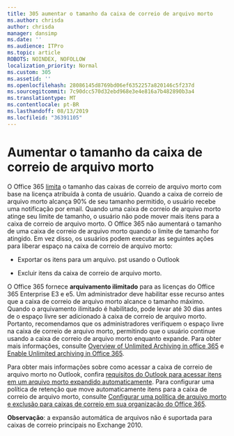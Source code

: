 ```yaml
---
title: 305 aumentar o tamanho da caixa de correio de arquivo morto
ms.author: chrisda
author: chrisda
manager: dansimp
ms.date: ''
ms.audience: ITPro
ms.topic: article
ROBOTS: NOINDEX, NOFOLLOW
localization_priority: Normal
ms.custom: 305
ms.assetid: ''
ms.openlocfilehash: 28086145d8769bd06ef6352257a820146c5f237d
ms.sourcegitcommit: 7c90dcc570d32ebd968e3e4e816a7b482890b3a4
ms.translationtype: MT
ms.contentlocale: pt-BR
ms.lasthandoff: 08/13/2019
ms.locfileid: "36391105"
---
```

# <a name="increase-the-archive-mailbox-size"></a>Aumentar o tamanho da caixa de correio de arquivo morto

O Office 365 [limita](https://docs.microsoft.com/office365/servicedescriptions/exchange-online-service-description/exchange-online-limits#mailbox-storage-limits) o tamanho das caixas de correio de arquivo morto com base na licença atribuída à conta de usuário. Quando a caixa de correio de arquivo morto alcança 90% de seu tamanho permitido, o usuário recebe uma notificação por email. Quando uma caixa de correio de arquivo morto atinge seu limite de tamanho, o usuário não pode mover mais itens para a caixa de correio de arquivo morto. O Office 365 não aumentará o tamanho de uma caixa de correio de arquivo morto quando o limite de tamanho for atingido. Em vez disso, os usuários podem executar as seguintes ações para liberar espaço na caixa de correio de arquivo morto:

- Exportar os itens para um arquivo. pst usando o Outlook

- Excluir itens da caixa de correio de arquivo morto.

O Office 365 fornece **arquivamento ilimitado** para as licenças do Office 365 Enterprise E3 e e5. Um administrador deve habilitar esse recurso antes que a caixa de correio de arquivo morto alcance o tamanho máximo. Quando o arquivamento ilimitado é habilitado, pode levar até 30 dias antes de o espaço livre ser adicionado à caixa de correio de arquivo morto. Portanto, recomendamos que os administradores verifiquem o espaço livre na caixa de correio de arquivo morto, permitindo que o usuário continue usando a caixa de correio de arquivo morto enquanto expande. Para obter mais informações, consulte [Overview of Unlimited Archiving in office 365](https://docs.microsoft.com/office365/securitycompliance/unlimited-archiving) e [Enable Unlimited archiving in Office 365](https://docs.microsoft.com/office365/securitycompliance/enable-unlimited-archiving).

Para obter mais informações sobre como acessar a caixa de correio de arquivo morto no Outlook, confira [requisitos do Outlook para acessar itens em um arquivo morto expandido automaticamente](https://docs.microsoft.com/office365/securitycompliance/unlimited-archiving#outlook-requirements-for-accessing-items-in-an-auto-expanded-archive). Para configurar uma política de retenção que move automaticamente itens para a caixa de correio de arquivo morto, consulte [Configurar uma política de arquivo morto e exclusão para caixas de correio em sua organização do Office 365](https://docs.microsoft.com/office365/securitycompliance/set-up-an-archive-and-deletion-policy-for-mailboxes).

**Observação**: a expansão automática de arquivos não é suportada para caixas de correio principais no Exchange 2010.
